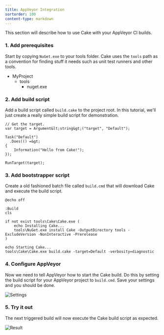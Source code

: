 ```yaml
---
title: AppVeyor Integration
sortorder: 100
content-type: markdown
---
```


This section will describe how to use Cake with your AppVeyor CI builds.

### 1. Add prerequisites ###

Start by copying `NuGet.exe` to your tools folder. Cake uses the `tools` path as a convention for finding stuff it needs such as unit test runners and other tools.

* MyProject
  * tools
     * nuget.exe


### 2. Add build script ###

Add a build script called `build.cake` to the project root. In this tutorial, we'll just create a really simple build script for demonstration.

	// Get the target.
	var target = Argument&lt;string&gt;("target", "Default");

	Task("Default")
	  .Does(() =&gt;
	{
	    Information("Hello from Cake!");
	});

	RunTarget(target);


### 3. Add bootstrapper script ###

Create a old fashioned batch file called `build.cmd` that will download Cake and execute the build script.

	@echo off

	:Build
	cls

	if not exist tools\Cake\Cake.exe ( 
	    echo Installing Cake...
	    tools\NuGet.exe install Cake -OutputDirectory tools -ExcludeVersion -NonInteractive -Prerelease
	)

	echo Starting Cake...
	tools\Cake\Cake.exe build.cake -target=Default -verbosity=diagnostic


### 4. Configure AppVeyor ###

Now we need to tell AppVeyor how to start the Cake build. Do this by setting the build script for your AppVeyor project to `build.cmd`. Save your settings and you should be done.

![Settings](/images/cake-appveyor-build-settings.png)


### 5. Try it out ###

The next triggered build will now execute the Cake build script as expected.

![Result](/images/cake-appveyor-result.png)
